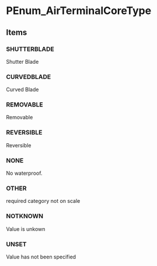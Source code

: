 # PEnum_AirTerminalCoreType


<!-- end of short definition -->
## Items

### SHUTTERBLADE
Shutter Blade

### CURVEDBLADE
Curved Blade

### REMOVABLE
Removable

### REVERSIBLE
Reversible

### NONE
No waterproof.

### OTHER
required category not on scale

### NOTKNOWN
Value is unkown

### UNSET
Value has not been specified
